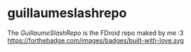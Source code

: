 # guillaumeslashrepo
The *GuillaumeSlashRepo* is the FDroid repo maked by me :3
https://forthebadge.com/images/badges/built-with-love.svg
